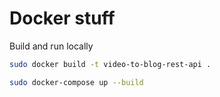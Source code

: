 # Docker stuff

Build and run locally

```bash
sudo docker build -t video-to-blog-rest-api .

sudo docker-compose up --build
```
